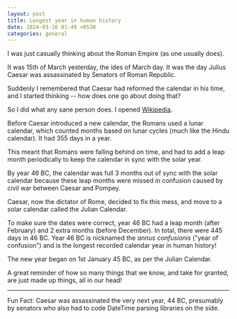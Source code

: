 ```yaml
---
layout: post
title: Longest year in human history
date: 2024-03-16 01:49 +0530
categories: general
---
```


I was just casually thinking about the Roman Empire (as one usually does).

It was 15th of March yesterday, the ides of March day. It was the day Julius Caesar was assassinated by Senators of Roman Republic.

Suddenly I remembered that Caesar had reformed the calendar in his time, and I started thinking -- how does one go about doing that?

So I did what any sane person does. I opened [Wikipedia](https://en.wikipedia.org/wiki/Julian_calendar).

Before Caesar introduced a new calendar, the Romans used a lunar calendar, which counted months based on lunar cycles (much like the Hindu calendar). It had 355 days in a year.

This meant that Romans were falling behind on time, and had to add a leap month periodically to keep the calendar in sync with the solar year.

By year 46 BC, the calendar was full 3 months out of sync with the solar calendar because these leap months were missed in confusion caused by civil war between Caesar and Pompey.

Caesar, now the dictator of Rome, decided to fix this mess, and move to a solar calendar called the Julian Calendar.

To make sure the dates were correct, year 46 BC had a leap month (after February) and 2 extra months (before December). In total, there were 445 days in 46 BC. Year 46 BC is nicknamed the _annus confusionis_ ("year of confusion") and is the longest recorded calendar year in human history!

The new year began on 1st January 45 BC, as per the Julian Calendar.

A great reminder of how so many things that we know, and take for granted, are just made up things, all in our head!

---

Fun Fact: Caesar was assassinated the very next year, 44 BC, presumably by senators who also had to code DateTime parsing libraries on the side.